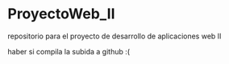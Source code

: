 # ProyectoWeb_II
repositorio para el proyecto de desarrollo de aplicaciones web II

haber si compila la subida a github :(
